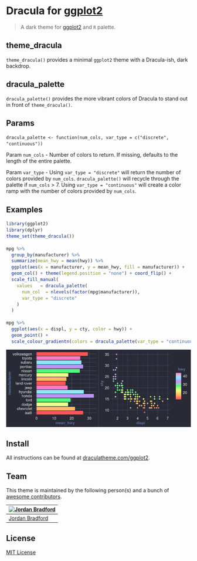 # Dracula for [ggplot2](https://github.com/tidyverse/ggplot2)

> A dark theme for [ggplot2](https://github.com/tidyverse/ggplot2) and `R` palette.

## theme_dracula
`theme_dracula()` provides a minimal `ggplot2` theme with a Dracula-ish, dark backdrop.

## dracula_palette
`dracula_palette()` provides the more vibrant colors of Dracula to stand out in front of `theme_dracula()`.

## Params
`dracula_palette <- function(num_cols, var_type = c("discrete", "continuous"))`

Param `num_cols` - Number of colors to return. If missing, defaults to the length of the entire palette.

Param `var_type` - Using `var_type = "discrete"` will return the number of colors provided by `num_cols`. `dracula_palette()` will recycle through the palette if `num_cols` > 7. Using `var_type = "continuous"` will create a color ramp with the number of colors provided by `num_cols`.

## Examples

```R
library(ggplot2)
library(dplyr)
theme_set(theme_dracula())

mpg %>%
  group_by(manufacturer) %>%
  summarize(mean_hwy = mean(hwy)) %>%
  ggplot(aes(x = manufacturer, y = mean_hwy, fill = manufacturer)) + 
  geom_col() + theme(legend.position = "none") + coord_flip() +
  scale_fill_manual(
    values   = dracula_palette(
      num_col  = nlevels(factor(mpg$manufacturer)), 
      var_type = "discrete"
    )
  )

mpg %>%
  ggplot(aes(x = displ, y = cty, color = hwy)) + 
  geom_point() + 
  scale_colour_gradientn(colors = dracula_palette(var_type = "continuous"))
```

![MPG Plots](screenshot.png)

## Install

All instructions can be found at [draculatheme.com/ggplot2](https://draculatheme.com/ggplot2).

## Team

This theme is maintained by the following person(s) and a bunch of [awesome contributors](https://github.com/dracula/ggplot2/graphs/contributors).

[![Jordan Bradford](https://github.com/jrdnbradford.png?size=100)](https://github.com/jrdnbradford) |
--- |
[Jordan Bradford](https://github.com/jrdnbradford) |

## License

[MIT License](./LICENSE)